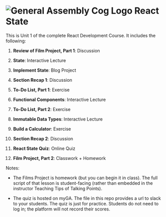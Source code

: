 # ![General Assembly Cog Logo](https://ga-dash.s3.amazonaws.com/production/assets/logo-9f88ae6c9c3871690e33280fcf557f33.png) React State

This is Unit 1 of the complete React Development Course. It includes the following:

1) **Review of Film Project, Part 1**: Discussion

2) **State**: Interactive Lecture

3) **Implement State**: Blog Project

4) **Section Recap 1**: Discussion

5) **To-Do List, Part 1**: Exercise 

6) **Functional Components**: Interactive Lecture

7)  **To-Do List, Part 2**: Exercise 

8) **Immutable Data Types**: Interactive Lecture

9) **Build a Calculator**: Exercise

10) **Section Recap 2**: Discussion

11) **React State Quiz**: Online Quiz

12) **Film Project, Part 2**: Classwork + Homework

Notes:

- The Films Project is homework (but you can begin it in class). The full script of that lesson is student-facing (rather than embedded in the instructor Teaching Tips of Talking Points).

- The quiz is hosted on myGA. The file in this repo provides a url to slack to your students. The quiz is just for practice.  Students do not need to log in; the platform will not record their scores.



